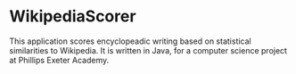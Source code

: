 WikipediaScorer
===============

This application scores encyclopeadic writing based on statistical similarities to Wikipedia. It is written in Java, for a computer science project at Phillips Exeter Academy.